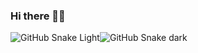 ### Hi there 👋👋

![GitHub Snake Light](https://raw.githubusercontent.com/daluozha/daluozha/main/github-snake-dark.svg#gh-dark-mode-only)![GitHub Snake dark](https://raw.githubusercontent.com/daluozha/daluozha/main/github-snake.svg#gh-light-mode-only)


<!--
**daluozha/daluozha** is a ✨ _special_ ✨ repository because its `README.md` (this file) appears on your GitHub profile.

Here are some ideas to get you started:

- 🔭 I’m currently working on ...
- 🌱 I’m currently learning ...
- 👯 I’m looking to collaborate on ...
- 🤔 I’m looking for help with ...
- 💬 Ask me about ...
- 📫 How to reach me: ...
- 😄 Pronouns: ...
- ⚡ Fun fact: ...
-->
